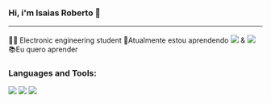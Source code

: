 ### Hi, i'm Isaias Roberto 👋 <hr>

👨‍💻 Electronic engineering student
🌱Atualmente estou aprendendo <img src = "https://img.shields.io/badge/-Bootstrap-563D7C?style=flat&logo=bootstrap&logoColor=white"> & <img src = "https://img.shields.io/badge/-JavaScript-eed718?style=flat&logo=javascript&logoColor=ffffff"> <br>
📚Eu quero aprender 

<h3 align="left">Languages and Tools:</h3>

<img src = "https://img.shields.io/badge/-HTML5-E34F26?style=flat&logo=html5&logoColor=white"> <img src = "https://img.shields.io/badge/-CSS3 -1572B6? Style = flat & logo = css3 & logoColor = white "> <img src = "https://img.shields.io/badge/-JavaScript-eed718?style=flat&logo=javascript&logoColor=ffffff">

<!--
**anidio/anidio** is a ✨ _special_ ✨ repository because its `README.md` (this file) appears on your GitHub profile.

Here are some ideas to get you started:

- 🔭 I’m currently working on ...
- 🌱 I’m currently learning ...
- 👯 I’m looking to collaborate on ...
- 🤔 I’m looking for help with ...
- 💬 Ask me about ...
- 📫 How to reach me: ...
- 😄 Pronouns: ...
- ⚡ Fun fact: ...
-->
